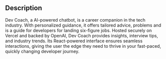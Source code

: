 ## Description

Dev Coach, a AI-powered chatbot, is a career companion in the tech industry. With personalized guidance, it offers tailored advice, problems and is a guide for developers for landing six-figure jobs. Hosted securely on Vercel and backed by OpenAI, Dev Coach provides insights, interview tips, and industry trends. Its React-powered interface ensures seamless interactions, giving the user the edge they need to thrive in your fast-paced, quickly changing developer journey.
